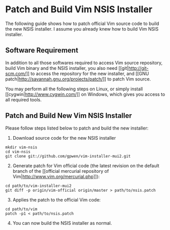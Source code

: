 # Patch and Build Vim NSIS Installer

The following guide shows how to patch official Vim source code to build the
new NSIS installer.  I assume you already knew how to build Vim NSIS
installer.

## Software Requirement

In addition to all those softwares required to access Vim source repository,
build Vim binary and the NSIS installer, you also need
[[git|http://git-scm.com/]] to access the repository for the new installer,
and [[GNU patch|http://savannah.gnu.org/projects/patch/]] to patch Vim source.

You may perform all the following steps on Linux, or simply install
[[cygwin|http://www.cygwin.com/]] on Windows, which gives you access to all
required tools.

## Patch and Build New Vim NSIS Installer

Please follow steps listed below to patch and build the new installer:

1.  Download source code for the new NSIS installer
```ksh
mkdir vim-nsis
cd vim-nsis
git clone git://github.com/gpwen/vim-installer-mui2.git
```

2.  Generate patch for Vim official code (the latest revision on the default
    branch of the [[official mercurial repository of
    Vim|http://www.vim.org/mercurial.php]]):
```ksh
cd path/to/vim-installer-mui2
git diff -p origin/vim-official origin/master > path/to/nsis.patch
```

3.  Applies the patch to the official Vim code:
```ksh
cd path/to/vim
patch -p1 < path/to/nsis.patch
```

4.  You can now build the NSIS installer as normal.
